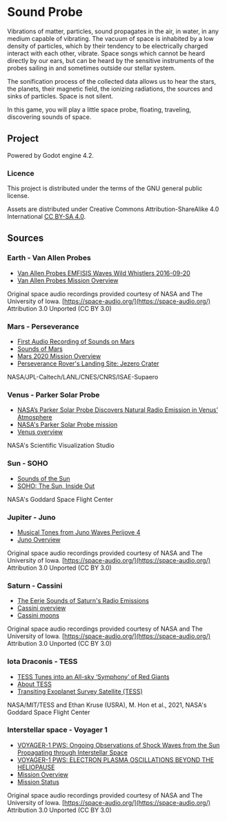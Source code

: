 # Sound Probe

Vibrations of matter, particles, sound propagates in the air, in water, in any medium capable of vibrating. The vacuum of space is inhabited by a low density of particles, which by their tendency to be electrically charged interact with each other, vibrate. Space songs which cannot be heard directly by our ears, but can be heard by the sensitive instruments of the probes sailing in and sometimes outside our stellar system.

The sonification process of the collected data allows us to hear the stars, the planets, their magnetic field, the ionizing radiations, the sources and sinks of particles. Space is not silent.

In this game, you will play a little space probe, floating, traveling, discovering sounds of space.

## Project

Powered by Godot engine 4.2.

### Licence

This project is distributed under the terms of the GNU general public license.

Assets are distributed under Creative Commons Attribution-ShareAlike 4.0 International [CC BY-SA 4.0](https://creativecommons.org/licenses/by-sa/4.0/).

## Sources

### Earth - Van Allen Probes

* [Van Allen Probes EMFISIS Waves
Wild Whistlers 2016-09-20 ](https://space.physics.uiowa.edu/plasma-wave/rbsp/audio/201609/VanB-2016-09-20_2350.html)
* [Van Allen Probes Mission Overview](https://www.nasa.gov/mission_pages/rbsp/mission/index.html)

Original space audio recordings provided courtesy of NASA and The University of Iowa. [https://space-audio.org/](https://space-audio.org/) Attribution 3.0 Unported (CC BY 3.0)

### Mars - Perseverance

* [First Audio Recording of Sounds on Mars ](https://mars.nasa.gov/resources/25713/first-audio-recording-of-sounds-on-mars/)
* [Sounds of Mars](https://mars.nasa.gov/mars2020/participate/sounds/)
* [Mars 2020 Mission Overview](https://mars.nasa.gov/mars2020/mission/overview/)
* [Perseverance Rover's Landing Site: Jezero Crater](https://mars.nasa.gov/mars2020/mission/science/landing-site/)

NASA/JPL-Caltech/LANL/CNES/CNRS/ISAE-Supaero

### Venus - Parker Solar Probe

* [NASA’s Parker Solar Probe Discovers Natural Radio Emission in Venus’ Atmosphere](https://svs.gsfc.nasa.gov/13847)
* [NASA's Parker Solar Probe mission](http://parkersolarprobe.jhuapl.edu/The-Mission/index.php#introduction)
* [Venus overview](https://solarsystem.nasa.gov/planets/venus/overview/)

NASA's Scientific Visualization Studio

### Sun - SOHO

* [Sounds of the Sun](https://www.nasa.gov/feature/goddard/2018/sounds-of-the-sun)
* [SOHO: The Sun, Inside Out](https://www.nasa.gov/mission_pages/soho/overview/index.html)

NASA's Goddard Space Flight Center

### Jupiter - Juno

* [Musical Tones from Juno Waves Perijove 4](https://space.physics.uiowa.edu/plasma-wave/juno/audio/201702/jno-PJ4-nearEQ-plasmafreq-17-033-1246-1250-blk.html)
* [Juno Overview](https://www.nasa.gov/mission_pages/juno/overview/index.html)

Original space audio recordings provided courtesy of NASA and The University of Iowa. [https://space-audio.org/](https://space-audio.org/) Attribution 3.0 Unported (CC BY 3.0)

### Saturn - Cassini

* [ The Eerie Sounds of Saturn's Radio Emissions ](https://space-audio.org/cassini/SKR1/)
* [Cassini overview](https://solarsystem.nasa.gov/missions/cassini/overview/)
* [Cassini moons](https://solarsystem.nasa.gov/missions/cassini/science/moons/)

Original space audio recordings provided courtesy of NASA and The University of Iowa. [https://space-audio.org/](https://space-audio.org/) Attribution 3.0 Unported (CC BY 3.0)

### Iota Draconis - TESS

* [TESS Tunes into an All-sky ‘Symphony’ of Red Giants](https://svs.gsfc.nasa.gov/13897)
* [About TESS](https://www.nasa.gov/content/about-tess)
* [Transiting Exoplanet Survey Satellite (TESS)](https://exoplanets.nasa.gov/tess/)

NASA/MIT/TESS and Ethan Kruse (USRA), M. Hon et al., 2021, NASA's Goddard Space Flight Center

### Interstellar space - Voyager 1

* [VOYAGER-1 PWS: Ongoing Observations of Shock Waves from the Sun Propagating through Interstellar Space ](https://space.physics.uiowa.edu/plasma-wave/voyager/v1pws_interstellar_2014.html)
* [VOYAGER-1 PWS: ELECTRON PLASMA OSCILLATIONS BEYOND THE HELIOPAUSE ](https://space.physics.uiowa.edu/plasma-wave/voyager/v1pws_interstellar_epo.html)
* [Mission Overview](https://voyager.jpl.nasa.gov/mission/)
* [Mission Status](https://voyager.jpl.nasa.gov/mission/status/)

Original space audio recordings provided courtesy of NASA and The University of Iowa. [https://space-audio.org/](https://space-audio.org/) Attribution 3.0 Unported (CC BY 3.0)